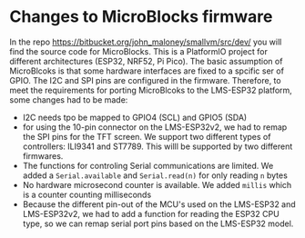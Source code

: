 # Changes to MicroBlocks firmware

In the repo https://bitbucket.org/john_maloney/smallvm/src/dev/ you will find the source code for MicroBlocks. This is a PlatformIO project for different architectures (ESP32, NRF52, Pi Pico). The basic assumption of MicroBlcoks is that some hardware interfaces are fixed to a spcific ser of GPIO. The I2C and SPI pins are configured in the firmware.
Therefore, to meet the requirements for porting MicroBlcoks to the LMS-ESP32 platform, some changes had to be made:

- I2C needs tpo be mapped to GPIO4 (SCL) and GPIO5 (SDA)
- for using the 10-pin connector on the LMS-ESP32v2, we had to remap the SPI pins for the TFT screen. We support two different types of controllers: ILI9341 and ST7789. This willl be supported by two different firmwares.
- The functions for controling Serial  communications are limited. We added a `Serial.available` and `Serial.read(n)` for only reading `n` bytes
- No hardware microsecond counter is available. We added `millis` which is a counter counting milliseconds
- Because the different pin-out of the MCU's used on the LMS-ESP32 and LMS-ESP32v2, we had to add a function for reading the ESP32 CPU type, so we can remap serial port pins based on the LMS-ESP32 model.
